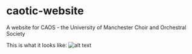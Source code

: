 caotic-website
==============

A website for CAOS - the University of Manchester Choir and Orchestral Society

This is what it looks like:
![alt text](https://raw.github.com/mattschofield/caotic-website/master/caos-landing-page.png)
